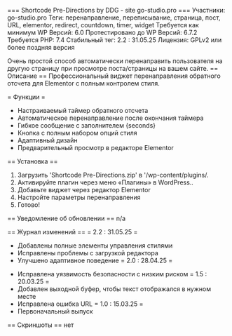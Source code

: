 === Shortcode Pre-Directions by DDG - site go-studio.pro ===
Участники: go-studio.pro
Теги: перенаправление, переписывание, страница, пост, URL, elementor, redirect, countdown, timer, widget
Требуется как минимум WP Версий: 6.0
Протестировано до WP Версий: 6.7.2
Требуется PHP: 7.4
Стабильный тег: 2.2 : 31.05.25
Лицензия: GPLv2 или более поздняя версия

Очень простой способ автоматически перенаправить пользователя на другую страницу при просмотре поста/страницы на вашем сайте.
== Описание ==
Профессиональный виджет перенаправления обратного отсчета для Elementor с полным контролем стиля.

= Функции =
- Настраиваемый таймер обратного отсчета
- Автоматическое перенаправление после окончания таймера
- Гибкое сообщение с заполнителем {seconds}
- Кнопка с полным набором опций стиля
- Адаптивный дизайн
- Предварительный просмотр в редакторе Elementor

== Установка ==
1. Загрузить 'Shortcode Pre-Directions.zip' в '/wp-content/plugins/.
2. Активируйте плагин через меню «Плагины» в WordPress..
3. Добавьте виджет через редактор Elementor
4. Настройте параметры перенаправления
5. Готово!

== Уведомление об обновлении ==
n/a

== Журнал изменений ==
= 2.2 : 31.05.25 =
- Добавлены полные элементы управления стилями
- Исправлены проблемы с загрузкой редактора
- Улучшено адаптивное поведение
= 2.0 : 28.04.25 =
* Исправлена ​​уязвимость безопасности с низким риском
= 1.5 : 20.03.25 =
* Добавлен выходной буфер, чтобы текст отображался в нужном месте
* Исправлена ​​ошибка URL
= 1.0 : 15.03.25 =
* Первоначальный выпуск

== Скриншоты ==
нет

